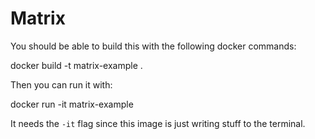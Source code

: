 # Matrix

You should be able to build this with the following docker commands:

docker build -t matrix-example .

Then you can run it with:

docker run -it matrix-example

It needs the `-it` flag since this image is just writing stuff to the terminal.

